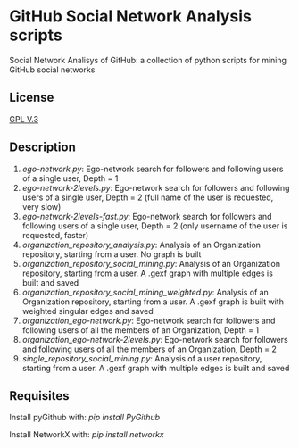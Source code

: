 GitHub Social Network Analysis scripts
======================================

Social Network Analisys of GitHub:
a collection of python scripts for mining GitHub social networks

License
-------
[GPL V.3](http://www.gnu.org/licenses/gpl-3.0.txt)


Description
-----------

1. *ego-network.py*: Ego-network search for followers and following users of a single user, Depth = 1
2. *ego-network-2levels.py*: Ego-network search for followers and following users of a single user, Depth = 2 (full name of the user is requested, very slow)
3. *ego-network-2levels-fast.py*: Ego-network search for followers and following users of a single user, Depth = 2 (only username of the user is requested, faster)
4. *organization_repository_analysis.py*: Analysis of an Organization repository, starting from a user. No graph is built
5. *organization_repository_social_mining.py*: Analysis of an Organization repository, starting from a user. A .gexf graph with multiple edges is built and saved
6. *organization_repository_social_mining_weighted.py*: Analysis of an Organization repository, starting from a user. A .gexf graph is built with weighted singular edges and saved
7. *organization_ego-network.py*: Ego-network search for followers and following users of all the members of an Organization, Depth = 1
8. *organization_ego-network-2levels.py*: Ego-network search for followers and following users of all the members of an Organization, Depth = 2
9. *single_repository_social_mining.py*: Analysis of a user repository, starting from a user. A .gexf graph with multiple edges is built and saved


Requisites
----------
Install pyGithub with: 
*pip install PyGithub*

Install NetworkX with: 
*pip install networkx*